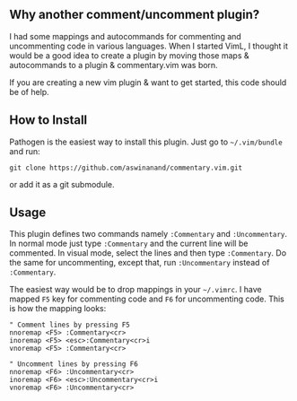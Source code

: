 ## Why another comment/uncomment plugin?

I had some mappings and autocommands for commenting and uncommenting code in 
various languages. When I started VimL, I thought it would be a good idea to 
create a plugin by moving those maps & autocommands to a plugin &
commentary.vim was born.

If you are creating a new vim plugin & want to get started, this code should 
be of help.

## How to Install

Pathogen is the easiest way to install this plugin. Just go to 
`~/.vim/bundle` and run:
```
git clone https://github.com/aswinanand/commentary.vim.git
```
or add it as a git submodule.

## Usage
This plugin defines two commands namely `:Commentary` and `:Uncommentary`. In 
normal mode just type `:Commentary` and the current line will be commented. In
visual mode, select the lines and then type `:Commentary`. Do the same for 
uncommenting, except that, run `:Uncommentary` instead of `:Commentary`.

The easiest way would be to drop mappings in your `~/.vimrc`. I have mapped 
`F5` key for commenting code and `F6` for uncommenting code. This is how the 
mapping looks:
```
" Comment lines by pressing F5
nnoremap <F5> :Commentary<cr>
inoremap <F5> <esc>:Commentary<cr>i
vnoremap <F5> :Commentary<cr>

" Uncomment lines by pressing F6
nnoremap <F6> :Uncommentary<cr>
inoremap <F6> <esc>:Uncommentary<cr>i
vnoremap <F6> :Uncommentary<cr>
```
